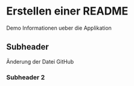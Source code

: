 # Erstellen einer README

Demo Informationen ueber die Applikation

## Subheader

Änderung der Datei
GitHub

### Subheader 2
